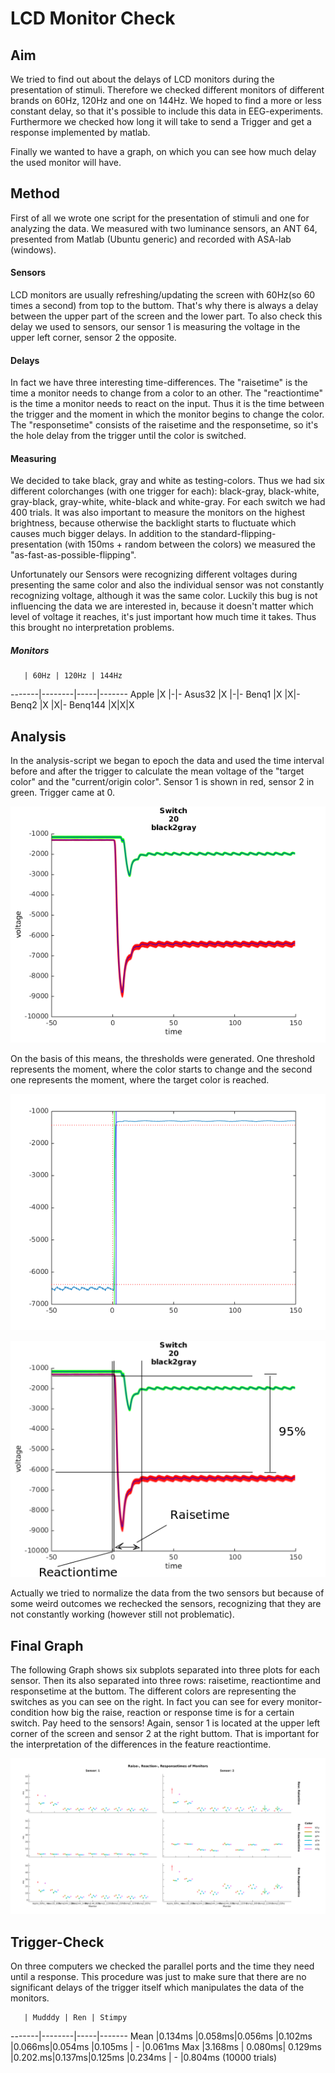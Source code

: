 # LCD Monitor Check

## Aim

We tried to find out about the delays of LCD monitors during the presentation of stimuli. Therefore we checked different monitors of different brands on 60Hz, 120Hz and one on 144Hz. We hoped to find a more or less constant delay, so that it's possible to include this data in EEG-experiments. Furthermore we checked how long it will take to send a Trigger and get a response implemented by matlab.

Finally we wanted to have a graph, on which you can see how much delay the used monitor will have.


## Method

First of all we wrote one script for the presentation of stimuli and one for analyzing the data. We measured with two luminance sensors, an ANT 64, presented from Matlab (Ubuntu generic) and recorded with ASA-lab (windows).

#### Sensors
LCD monitors are usually refreshing/updating the screen with 60Hz(so 60 times a second) from top to the buttom. That's why there is always a delay between the upper part of the screen and the lower part. To also check this delay we used to sensors, our sensor 1 is measuring the voltage in the upper left corner, sensor 2 the opposite.

#### Delays
In fact we have three interesting time-differences.
The "raisetime" is the time a monitor needs to change from a color to an other.
The "reactiontime" is the time a monitor needs to react on the input. Thus it is the time between the trigger and the moment in which the monitor begins to change the color.
The "responsetime" consists of the raisetime and the responsetime, so it's the hole delay from the trigger until the color is switched.

#### Measuring
We decided to take black, gray and white as testing-colors. Thus we had six different colorchanges  (with one trigger for each): black-gray, black-white, gray-black, gray-white, white-black and white-gray. For each switch we had 400 trials. It was also important to measure the monitors on the highest brightness, because otherwise the backlight starts to fluctuate which causes much bigger delays. In addition to the standard-flipping-presentation (with 150ms + random between the colors) we measured the "as-fast-as-possible-flipping".

Unfortunately our Sensors were recognizing different voltages during presenting the same color and also the individual sensor was not constantly recognizing voltage, although it was the same color. Luckily this bug is not influencing the data we are interested in, because it doesn't matter which level of voltage it reaches, it's just important how much time it takes. Thus this brought no interpretation problems.

##### Monitors
       | 60Hz | 120Hz | 144Hz
-------|--------|-----|-------
Apple   |X |-|-
Asus32  |X |-|-
Benq1   |X |X|-
Benq2   |X |X|-
Benq144 |X|X|X


## Analysis
In the analysis-script we began to epoch the data and used the time interval before and after the trigger to calculate the mean voltage of the "target color" and the "current/origin color". Sensor 1 is shown in red, sensor 2 in green. Trigger came at 0.

![alttext](./doc/switchExample.png)       

On the basis of this means, the thresholds were generated. One threshold represents the moment, where the color starts to change and the second one represents the moment, where the target color is reached.

![alttext](./doc/threshold.png)

![alttext](./doc/switchfeddig.png)

Actually we tried to normalize the data from the two sensors but because of some weird outcomes we rechecked the sensors, recognizing that they are not constantly working (however still not problematic).


## Final Graph

The following Graph shows six subplots separated into three plots for each sensor. Then its also separated into three rows: raisetime, reactiontime and responsetime at the buttom. The different colors are representing the switches as you can see on the right. In fact you can see for every monitor-condition how big the raise, reaction or response time is for a certain switch. Pay heed to the sensors! Again, sensor 1 is located at the upper left corner of the screen and sensor 2 at the right buttom. That is important for the interpretation of the differences in the feature reactiontime.

![SwitchExample](./doc/lcdlumFinal.png)

## Trigger-Check

On three computers we checked the parallel ports and the time they need until a response. This procedure was just to make sure that there are no significant delays of the trigger itself which manipulates the data of the monitors.

       | Mudddy | Ren | Stimpy
-------|--------|-----|-------
Mean   |0.134ms |0.058ms|0.056ms
       |0.102ms |0.066ms|0.054ms
       |0.105ms |   -   |0.061ms
Max    |3.168ms | 0.080ms| 0.129ms
       |0.202.ms|0.137ms|0.125ms
       |0.234ms |   -   |0.804ms (10000 trials)
